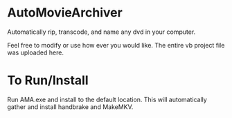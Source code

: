AutoMovieArchiver
=================

Automatically rip, transcode, and name any dvd in your computer.




Feel free to modify or use how ever you would like.  The entire vb project file was uploaded here.  


To Run/Install
==================
Run AMA.exe and install to the default location.  This will automatically gather and install handbrake and MakeMKV.